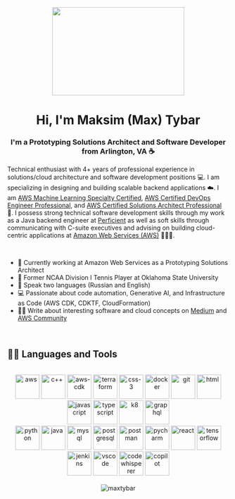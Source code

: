 <div id="header" align="center">
  <img src="https://media.giphy.com/media/3kPDmoWdBpQPNhCnUG/giphy.gif" height="200" width="300">
</div>
<h1 align="center"> Hi, I'm Maksim (Max) Tybar </h1>
<h3 align="center">I'm a Prototyping Solutions Architect and Software Developer from Arlington, VA ☕</h3>

Technical enthusiast with 4+ years of professional experience in solutions/cloud architecture and software development positions 💻. I am specializing in designing and building scalable backend applications ☁️. I am [AWS Machine Learning Specialty Certified](https://www.credly.com/badges/8225dc00-c248-4082-a589-3447048db7b7), [AWS Certified DevOps Engineer Professional](https://www.credly.com/badges/a715b8bf-734e-40dd-a1ce-0083cf138d15), and [AWS Certified Solutions Architect Professional](https://www.credly.com/badges/b9effd79-11c2-47bd-a56c-12d06a92a053) 🧠. I possess strong technical software development skills through my work as a Java backend engineer at [Perficient](https://www.perficient.com/) as well as soft skills through communicating with C-suite executives and advising on building cloud-centric applications at [Amazon Web Services (AWS)](https://aws.amazon.com/) 👨🏻‍💻.

<br>

- 🔭  Currently working at Amazon Web Services as a Prototyping Solutions Architect
- 🎾  Former NCAA Division I Tennis Player at Oklahoma State University
- 📇  Speak two languages (Russian and English)
- 💻  Passionate about code automation, Generative AI, and Infrastructure as Code (AWS CDK, CDKTF, CloudFormation)
- ✍🏻  Write about interesting software and cloud concepts on [Medium](https://medium.com/@maxtybar) and [AWS Community](https://community.aws/@maxtybar)

<br>

## 👨‍💻 Languages and Tools


<div align="center">
  
  <br>
  
  <img src="https://iili.io/JA9eW9s.png" alt="aws" height="55" width="55">
  <img src="https://iili.io/JA9WQvR.md.png" alt="c++" height="55" width="55">
  <img src="https://iili.io/JA9W6Eg.jpg" alt="aws-cdk" height="55" width="55">
  <img src="https://iili.io/JA9Xfu2.md.png" alt="terraform" height="55" width="55">
  <img src="https://iili.io/JA9Ws3J.md.png" alt="css-3" height="55" width="55">
  <img src="https://iili.io/JA9WP4a.png" alt="docker" height="55" width="55">
  <img src="https://iili.io/JA9WLYv.md.png" alt="git" height="55" width="55">
  <img src="https://iili.io/JA9WZpp.png" alt="html" height="55" width="55">
  <img src="https://iili.io/JA9WbjI.png" alt="javascript" height="55" width="55">
  <img src="https://iili.io/JA9XqjS.md.png" alt="typescript" height="55" width="55">
  <img src="https://iili.io/JA9X9Gn.md.png" alt="k8" height="55" width="55">
  <img src="https://iili.io/JA9eoMB.png" alt="graphql" height="55" width="55">
  
  <br>
  
  <img src="https://iili.io/JA9X2af.md.png" alt="python" height="55" width="55">
  <img src="https://iili.io/JYOAdEG.png" alt="java" height="55" width="55">
  <img src="https://iili.io/JA9WmQt.png" alt="mysql" height="55" width="55">
  <img src="https://iili.io/JA9XH4s.md.png" alt="postgresql" height="55" width="55">
  <img src="https://iili.io/JA9WyCX.md.png" alt="postman" height="55" width="55">
  <img src="https://iili.io/JA9Xd3G.md.png" alt="pycharm" height="55" width="55">
  <img src="https://iili.io/JA9X3v4.md.png" alt="react" height="55" width="55">
  <img src="https://iili.io/JA9XFyl.md.png" alt="tensorflow" height="55" width="55">
  <img src="https://iili.io/JA9N1xp.png" alt="jenkins" height="55" width="55">
  <img src="https://iili.io/JA9XBZ7.md.png" alt="vscode" height="55" width="55">
  <img src="https://iili.io/JA9vgZx.png" alt="codewhisperer" height="55" width="55">
  <img src="https://iili.io/JA9vhCl.png" alt="copilot" height="55" width="55">
</div>

<div align="center"> 
  
  <br>
  
  <img src="https://github-readme-stats.vercel.app/api/top-langs?username=maxtybar&show_icons=true&locale=en&layout=compact" alt="maxtybar"> 
    
</div>

